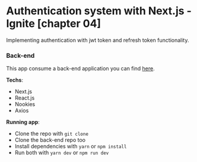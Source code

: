 # Authentication system with Next.js - Ignite [chapter 04]

Implementing authentication with jwt token and refresh token functionality.

### Back-end

This app consume a back-end application you can find [here](https://github.com/rocketseat-education/ignite-reactjs-auth-backend).

**Techs**:
  - Next.js
  - React.js
  - Nookies
  - Axios

**Running app**:
  - Clone the repo with `git clone`
  - Clone the back-end repo too
  - Install dependencies with `yarn` or `npm install`
  - Run both with `yarn dev` or `npm run dev`